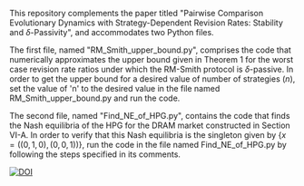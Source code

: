 This repository complements the paper titled "Pairwise Comparison Evolutionary Dynamics with Strategy-Dependent Revision Rates: Stability and $\delta$-Passivity", and accommodates two Python files. 

The first file, named "RM_Smith_upper_bound.py", comprises the code that numerically approximates the upper bound given in Theorem 1 for the worst case revision rate ratios under which the RM-Smith protocol is $\delta$-passive. In order to get the upper bound for a desired value of number of strategies ($n$), set the value of 'n' to the desired value in the file named RM_Smith_upper_bound.py and run the code.

The second file, named "Find_NE_of_HPG.py", contains the code that finds the Nash equilibria of the HPG for the DRAM market constructed in Section VI-A. In order to verify that this Nash equilibria is the singleton given by $\{x = ((0,1,0),(0,0,1))\}$, run the code in the file named Find_NE_of_HPG.py by following the steps specified in its comments.

[![DOI](https://zenodo.org/badge/357787619.svg)](https://zenodo.org/badge/latestdoi/357787619)
